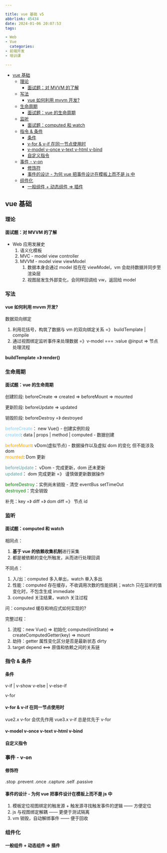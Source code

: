 ```yaml
---

title: vue 基础 v5
abbrlink: 45434
date: 2024-01-06 20:07:53
tags:

- Web
- Vue
  categories:
- 前端开发
- 培训课

---
```


<!-- more -->

- [vue 基础](#vue-基础)
  - [理论](#理论)
    - [面试题：对 MVVM 的了解](#面试题对-mvvm-的了解)
  - [写法](#写法)
    - [vue 如何利用 mvvm 开发?](#vue-如何利用-mvvm-开发)
  - [生命周期](#生命周期)
    - [面试题：vue 的生命周期](#面试题vue-的生命周期)
  - [监听](#监听)
    - [面试题：computed 和 watch](#面试题computed-和-watch)
  - [指令 \& 条件](#指令--条件)
    - [条件](#条件)
    - [v-for \& v-if 在同一节点使用时](#v-for--v-if-在同一节点使用时)
    - [v-model v-once v-text v-html v-bind](#v-model-v-once-v-text-v-html-v-bind)
    - [自定义指令](#自定义指令)
  - [事件 - v-on](#事件---v-on)
    - [修饰符](#修饰符)
    - [事件的设计 - 为何 vue 把事件设计在模板上而不是 js 中](#事件的设计---为何-vue-把事件设计在模板上而不是-js-中)
  - [组件化](#组件化)
    - [一般组件 + 动态组件 =\> 插件](#一般组件--动态组件--插件)

## vue 基础

### 理论

#### 面试题：对 MVVM 的了解

- Web 应用发展史
  1. 语义化模板
  2. MVC - model view controller
  3. MVVM - model view viewModel
     1. 数据本身会通过 model 挂在在 viewModel，vm 会劫持数据并同步至渲染层
     2. 视图层发生外部变化，会同样回调给 vw，返回给 model

### 写法

#### vue 如何利用 mvvm 开发?

数据双向绑定

1. 利用花括号，构筑了数据与 vm 的双向绑定关系 =》 buildTemplate | compile
2. 通过视图绑定监听事件来处理数据 =》v-model === :value @input => 节点处理流程

**buildTemplate =》 render()**

### 生命周期

#### 面试题：vue 的生命周期

创建阶段: beforeCreate => created => beforeMount => mounted

更新阶段: beforeUpdate => updated

销毁阶段: beforeDestroy =》 destroyed

<font color=LightSkyBlue>beforeCreate</font>： new Vue() - 创建实例阶段  
<font color=LightSkyBlue>created</font>: data | props | method | computed - 数据创建

<font color=orange>beforeMount</font>: vDom(虚拟节点) - 数据操作以及虚拟 dom 的变化 但不能涉及 dom  
<font color=orange>mounted</font>: Dom 更新

<font color=CadetBlue>beforeUpdate</font>： vDom - 完成更新，dom 还未更新  
<font color=CadetBlue>updated</font>： dom 完成更新 =》 谨慎做更新数据操作

<font color=Green>beforeDestroy</font>：实例尚未销毁 - 清空 eventBus setTimeOut  
<font color=Green>destroyed</font>：完全销毁

补充：key =》 diff =》 dom diff =》 节点 id

### 监听

#### 面试题：computed 和 watch

相同点：

1. **基于 vue 的依赖收集机制**进行采集
2. 都是被依赖的变化所触发，从而进行处理回调

不同点：

1. 入/出：computed 多入单出，watch 单入多出
2. 性能：computed 存在缓存，不收调用次数的性能损耗；watch 只在监听的值变化时，不包含生成 immediate
3. computed 关注结果，watch 关注过程

问：computed 缓存和响应式如何实现的?

完整过程：

1. 流程：new Vue() => 初始化 computed(initState) => createComputedGetter(key) => mount
2. 劫持：getter 属性变化区分是否是最新状态 dirty
3. target depend <==> 原值和依赖之间的关系链

### 指令 & 条件

#### 条件

v-if | v-show
v-else | v-else-if

v-for

#### v-for & v-if 在同一节点使用时

vue2.x v-for 会优先作用
vue3.x v-if 总是优先于 v-for

#### v-model v-once v-text v-html v-bind

#### 自定义指令

### 事件 - v-on

#### 修饰符

.stop .prevent .once .capture .self .passive

#### 事件的设计 - 为何 vue 把事件设计在模板上而不是 js 中

1. 模板定位视图绑定的触发源 + 触发源寻找触发事件的逻辑 —— 方便定位
2. js 与视图绑定解耦 —— 更便于测试隔离
3. vm 销毁，自动解绑事件 —— 便于回收

### 组件化

#### 一般组件 + 动态组件 => 插件
